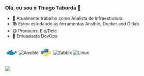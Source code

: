 ### Olá, eu sou o Thiago Taborda 👋

- 🔭 Atualmente trabalho como Analista de Infraestrutura
- 📚 Estou estudando as ferramentas Ansible, Docker and Gitlab
- 😄 Pronouns: Ele/Dele
- 🌱 Entuasiasta DevOps

<div style="display: inline_block"><br>
  <img align="center" alt="Docker" height="30" width="40" src="https://raw.githubusercontent.com/devicons/devicon/master/icons/docker/docker-original.svg">
  <img align="center" alt="Ansible" height="30" width="40" src="https://www.vectorlogo.zone/logos/ansible/ansible-icon.svg">
  <img align="center" alt="Python" height="30" width="40" src="https://raw.githubusercontent.com/devicons/devicon/master/icons/python/python-original.svg">
  <img align="center" alt="Zabbix" height="30" width="40" src="https://www.vectorlogo.zone/logos/zabbix/zabbix-ar21.svg">
  <img align="center" alt="Linux" height="30" width="40" src="https://www.vectorlogo.zone/logos/linux/linux-icon.svg">
</div>

##

 <div>
  <a href="https://github.com/rafaballerini">
  <img height="180em" src="https://github-readme-stats.vercel.app/api?username=tabordathiago&show_icons=true&theme=dark&include_all_commits=true&count_private=true"/>
</div>
